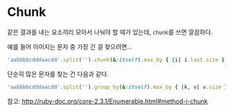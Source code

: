 # Chunk

같은 결과를 내는 요소끼리 모아서 나눠야 할 때가 있는데, `chunk`를 쓰면 깔끔하다.

예를 들어 이어지는 문자 중 가장 긴 걸 찾으려면...

```ruby
'aabbbbcdddaacdd'.split('').chunk(&:itself).max_by { |i| i.last.size }.first
```

단순히 많은 문자를 찾는 건 다음과 같다.

```ruby
'aabbbbcdddaacdd'.split('').group_by(&:itself).max_by { |k, v| v.size }.first
```

참고: http://ruby-doc.org/core-2.3.1/Enumerable.html#method-i-chunk
